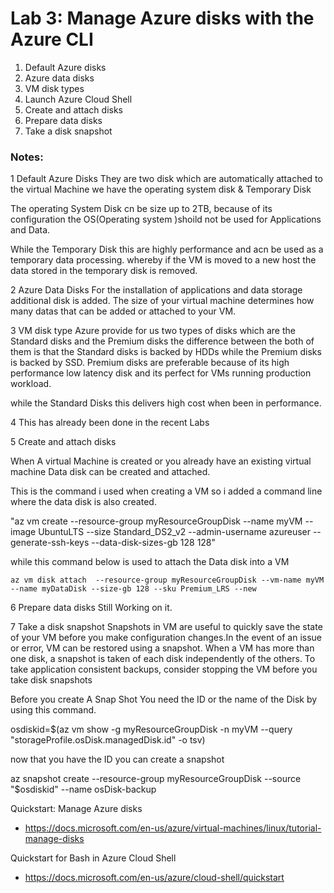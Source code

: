 # Lab 3: Manage Azure disks with the Azure CLI

1. Default Azure disks
2. Azure data disks
3. VM disk types
4. Launch Azure Cloud Shell
5. Create and attach disks
6. Prepare data disks
7. Take a disk snapshot

### Notes:

1
Default Azure Disks
 They are two disk which are automatically attached to the virtual Machine 
 we have the operating system disk & Temporary Disk

 The operating System Disk cn be size up to 2TB, because of its configuration the OS(Operating system )shoild not be used for Applications and Data.

 While the Temporary Disk this are highly performance and acn be used as a temporary data processing. whereby if the VM is moved to a new host the data stored in the  temporary disk is removed. 

 2
 Azure Data Disks 
 For the installation of applications and data storage additional disk is added.
 The size of your virtual machine determines how many datas that can be added or attached to your VM.

 3 VM disk type 
 Azure provide for us two types of disks which are the Standard disks and the Premium disks
 the difference between the both of them is that the Standard disks is backed by HDDs while the Premium disks is backed by SSD. Premium disks are preferable because of its high performance  low latency disk and its perfect for VMs running production workload.

 while the Standard Disks this delivers high cost when been in performance.

 4
  This has already been done in the recent Labs 

 5
  Create and attach disks
   
   When A virtual Machine is created or you already have an existing virtual machine Data disk can be created and attached.

   This is the command i used when creating a VM so i added a command line where the data disk is also created.

   "az vm create --resource-group myResourceGroupDisk --name myVM --image UbuntuLTS --size Standard_DS2_v2          --admin-username azureuser   --generate-ssh-keys  --data-disk-sizes-gb 128 128"

  while this command below is used to attach the Data disk into a VM 

    az vm disk attach  --resource-group myResourceGroupDisk --vm-name myVM --name myDataDisk --size-gb 128 --sku Premium_LRS --new

 6 Prepare data disks
    Still Working on it.

 7 Take a disk snapshot
   Snapshots in VM  are useful to quickly save the state of your VM before you make configuration changes.In the event of an issue or error, VM can be restored using a snapshot. When a VM has more than one disk, a snapshot is taken of each disk independently of the others. To take application consistent backups, consider stopping the VM before you take disk snapshots

   Before you create A Snap Shot  You need the ID or the name of the Disk
   by using this command.

   osdiskid=$(az vm show  -g myResourceGroupDisk -n myVM --query "storageProfile.osDisk.managedDisk.id" -o tsv)

   now that you have the ID you can create a snapshot

   az snapshot create --resource-group myResourceGroupDisk --source "$osdiskid" --name osDisk-backup 


Quickstart: Manage Azure disks
* https://docs.microsoft.com/en-us/azure/virtual-machines/linux/tutorial-manage-disks

Quickstart for Bash in Azure Cloud Shell
* https://docs.microsoft.com/en-us/azure/cloud-shell/quickstart